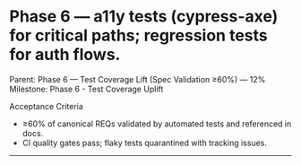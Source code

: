# Phase 6 — a11y tests (cypress-axe) for critical paths; regression tests for auth flows.

Parent: Phase 6 — Test Coverage Lift (Spec Validation ≥60%) — 12%
Milestone: Phase 6 - Test Coverage Uplift

Acceptance Criteria
- ≥60% of canonical REQs validated by automated tests and referenced in docs.
- CI quality gates pass; flaky tests quarantined with tracking issues.
- --
